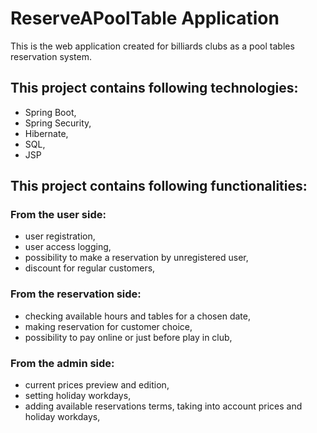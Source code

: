 # ReserveAPoolTable Application

This is the web application created for billiards clubs as a pool tables reservation system.


## This project contains following technologies:
* Spring Boot,
* Spring Security,
* Hibernate,
* SQL,
* JSP

## This project contains following functionalities:
### From the user side:
* user registration,
* user access logging,
* possibility to make a reservation by unregistered user,
* discount for regular customers,

### From the reservation side:
* checking available hours and tables for a chosen date,
* making reservation for customer choice,
* possibility to pay online or just before play in club,

### From the admin side:
* current prices preview and edition,
* setting holiday workdays,  
* adding available reservations terms, taking into account prices and holiday workdays,
